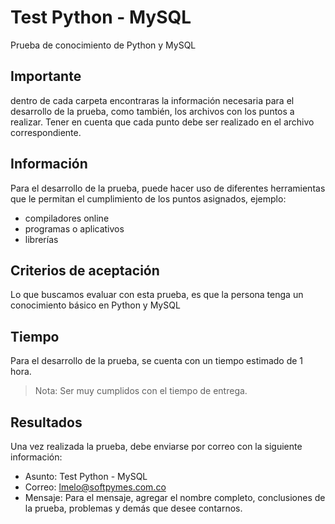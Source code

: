 # Test Python - MySQL

Prueba de conocimiento de Python y MySQL

## Importante

dentro de cada carpeta encontraras la información necesaria para el desarrollo de la prueba,
como también, los archivos con los puntos a realizar. Tener en cuenta que cada punto
debe ser realizado en el archivo correspondiente.

## Información

Para el desarrollo de la prueba, puede hacer uso de diferentes herramientas que le permitan
el cumplimiento de los puntos asignados, ejemplo:

- compiladores online
- programas o aplicativos
- librerías

## Criterios de aceptación

Lo que buscamos evaluar con esta prueba, es que la persona tenga un conocimiento básico en Python y MySQL

## Tiempo

Para el desarrollo de la prueba, se cuenta con un tiempo estimado de 1 hora.

> Nota: Ser muy cumplidos con el tiempo de entrega.

## Resultados

Una vez realizada la prueba, debe enviarse por correo con la siguiente información:

- Asunto: Test Python - MySQL
- Correo: lmelo@softpymes.com.co
- Mensaje: Para el mensaje, agregar el nombre completo, conclusiones de la prueba, problemas y demás que desee contarnos.
